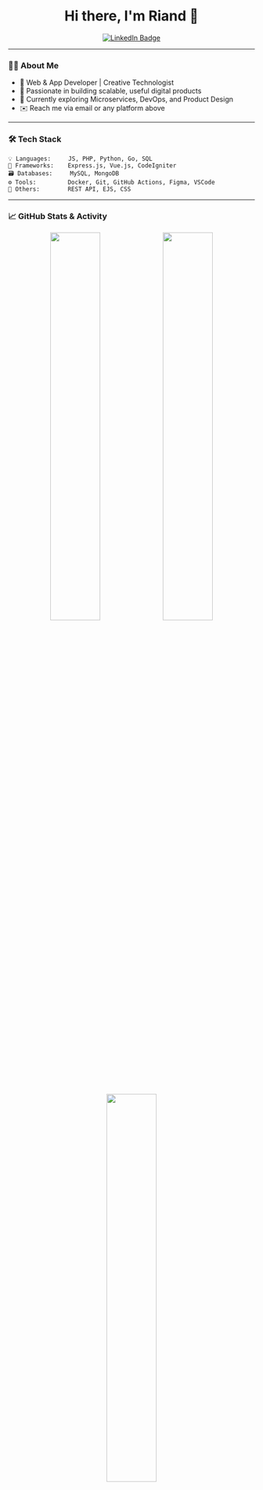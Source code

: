 <!-- GitHub Profile README for Riand -->

<h1 align="center">Hi there, I'm Riand 👋</h1>

<p align="center">
  <a href="https://linkedin.com/in/riandsaputra" target="_blank">
    <img src="https://img.shields.io/badge/LinkedIn-0A66C2?style=for-the-badge&logo=linkedin&logoColor=white" alt="LinkedIn Badge"/>
  </a>
</p>

---

### 👨‍💻 About Me

- 🚀 Web & App Developer | Creative Technologist
- 🧠 Passionate in building scalable, useful digital products
- 🌱 Currently exploring Microservices, DevOps, and Product Design
- ✉️ Reach me via email or any platform above

---

### 🛠️ Tech Stack

```text
💡 Languages:     JS, PHP, Python, Go, SQL
🧰 Frameworks:    Express.js, Vue.js, CodeIgniter
🗃️ Databases:     MySQL, MongoDB
⚙️ Tools:         Docker, Git, GitHub Actions, Figma, VSCode
🧠 Others:        REST API, EJS, CSS
```

---

### 📈 GitHub Stats & Activity

<p align="center">
  <img src="https://github-readme-stats.vercel.app/api?username=riandgit&show_icons=true&theme=transparent" width="45%" />
<!--   <img src="https://github-readme-streak-stats.herokuapp.com/?user=riandgit&theme=transparent" width="45%" /> -->
  <img src="https://streak-stats.demolab.com/?user=riandgit&theme=transparent" width="45%" /><img src="https://streak-stats.demolab.com/?user=riandgit&theme=transparent" width="45%" />
</p>

<p align="center">
<!--   <img src="https://github-readme-activity-graph.cyclic.app/graph?username=riandgit&theme=github-compact&area=true" alt="Activity Graph" /> -->
  <img src="https://github-readme-activity-graph.vercel.app/graph?username=riandgit&theme=github-compact&area=true" alt="Activity Graph" />
</p>

---

### 📫 Contact

- 📧 Email: riand.saputra@gmail.com <br>
- 💼 LinkedIn: [linkedin.com/in/riandsaputra](https://linkedin.com/in/riandsaputra) 

---

_“Build with clarity, scale with confidence.”_
